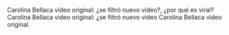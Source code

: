 Carolina Bellaca video original: ¿se filtró nuevo video?, ¿por qué es viral?
Carolina Bellaca video original: ¿se filtró nuevo video
Carolina Bellaca video original
